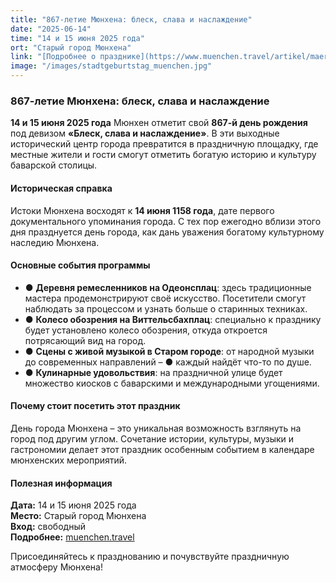 ```yaml
---
title: "867-летие Мюнхена: блеск, слава и наслаждение"
date: "2025-06-14"
time: "14 и 15 июня 2025 года"
ort: "Старый город Мюнхена"
link: "[Подробнее о празднике](https://www.muenchen.travel/artikel/maerkte-feste/stadtgeburtstag)"
image: "/images/stadtgeburtstag_muenchen.jpg"
---
```


### 867-летие Мюнхена: блеск, слава и наслаждение

**14 и 15 июня 2025 года** Мюнхен отметит свой **867-й день рождения** под девизом **«Блеск, слава и наслаждение»**. В эти выходные исторический центр города превратится в праздничную площадку, где местные жители и гости смогут отметить богатую историю и культуру баварской столицы.

#### Историческая справка
Истоки Мюнхена восходят к **14 июня 1158 года**, дате первого документального упоминания города. С тех пор ежегодно вблизи этого дня празднуется день города, как дань уважения богатому культурному наследию Мюнхена.

#### Основные события программы
- ● **Деревня ремесленников на Одеонсплац**: здесь традиционные мастера продемонстрируют своё искусство. Посетители смогут наблюдать за процессом и узнать больше о старинных техниках.
- ● **Колесо обозрения на Виттельсбахплац**: специально к празднику будет установлено колесо обозрения, откуда откроется потрясающий вид на город.
- ● **Сцены с живой музыкой в Старом городе**: от народной музыки до современных направлений – ● каждый найдёт что-то по душе.
- ● **Кулинарные удовольствия**: на праздничной улице будет множество киосков с баварскими и международными угощениями.

#### Почему стоит посетить этот праздник
День города Мюнхена – это уникальная возможность взглянуть на город под другим углом. Сочетание истории, культуры, музыки и гастрономии делает этот праздник особенным событием в календаре мюнхенских мероприятий.

#### Полезная информация
**Дата:** 14 и 15 июня 2025 года  
**Место:** Старый город Мюнхена  
**Вход:** свободный  
**Подробнее:** [muenchen.travel](https://www.muenchen.travel/artikel/maerkte-feste/stadtgeburtstag)  

Присоединяйтесь к празднованию и почувствуйте праздничную атмосферу Мюнхена!